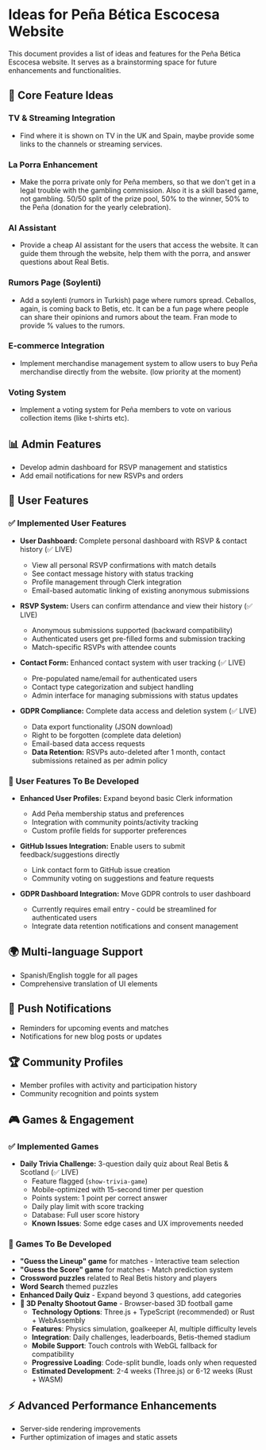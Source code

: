 # Ideas for Peña Bética Escocesa Website

This document provides a list of ideas and features for the Peña Bética Escocesa website. It serves as a brainstorming space for future enhancements and functionalities.

## 🎯 **Core Feature Ideas**

### TV & Streaming Integration
* Find where it is shown on TV in the UK and Spain, maybe provide some links to the channels or streaming services.

### La Porra Enhancement
* Make the porra private only for Peña members, so that we don't get in a legal trouble with the gambling commission. Also it is a skill based game, not gambling. 50/50 split of the prize pool, 50% to the winner, 50% to the Peña (donation for the yearly celebration).

### AI Assistant
* Provide a cheap AI assistant for the users that access the website. It can guide them through the website, help them with the porra, and answer questions about Real Betis.

### Rumors Page (Soylenti)
* Add a soylenti (rumors in Turkish) page where rumors spread. Ceballos, again, is coming back to Betis, etc. It can be a fun page where people can share their opinions and rumors about the team. Fran mode to provide % values to the rumors.

### E-commerce Integration
* Implement merchandise management system to allow users to buy Peña merchandise directly from the website. (low priority at the moment)

### Voting System
* Implement a voting system for Peña members to vote on various collection items (like t-shirts etc).

## 📊 **Admin Features**

* Develop admin dashboard for RSVP management and statistics
* Add email notifications for new RSVPs and orders

## 👥 **User Features**

### ✅ **Implemented User Features**

* **User Dashboard:** Complete personal dashboard with RSVP & contact history (✅ LIVE)
  * View all personal RSVP confirmations with match details
  * See contact message history with status tracking
  * Profile management through Clerk integration
  * Email-based automatic linking of existing anonymous submissions

* **RSVP System:** Users can confirm attendance and view their history (✅ LIVE)
  * Anonymous submissions supported (backward compatibility)
  * Authenticated users get pre-filled forms and submission tracking
  * Match-specific RSVPs with attendee counts

* **Contact Form:** Enhanced contact system with user tracking (✅ LIVE)
  * Pre-populated name/email for authenticated users
  * Contact type categorization and subject handling
  * Admin interface for managing submissions with status updates

* **GDPR Compliance:** Complete data access and deletion system (✅ LIVE)
  * Data export functionality (JSON download)
  * Right to be forgotten (complete data deletion)
  * Email-based data access requests
  * **Data Retention:** RSVPs auto-deleted after 1 month, contact submissions retained as per admin policy

### 🚧 **User Features To Be Developed**

* **Enhanced User Profiles:** Expand beyond basic Clerk information
  * Add Peña membership status and preferences
  * Integration with community points/activity tracking
  * Custom profile fields for supporter preferences

* **GitHub Issues Integration:** Enable users to submit feedback/suggestions directly
  * Link contact form to GitHub issue creation
  * Community voting on suggestions and feature requests

* **GDPR Dashboard Integration:** Move GDPR controls to user dashboard
  * Currently requires email entry - could be streamlined for authenticated users
  * Integrate data retention notifications and consent management

## 🌍 **Multi-language Support**

* Spanish/English toggle for all pages
* Comprehensive translation of UI elements

## 🔔 **Push Notifications**

* Reminders for upcoming events and matches
* Notifications for new blog posts or updates

## 🏆 **Community Profiles**

* Member profiles with activity and participation history
* Community recognition and points system

## 🎮 **Games & Engagement**

### ✅ **Implemented Games**

* **Daily Trivia Challenge:** 3-question daily quiz about Real Betis & Scotland (✅ LIVE)
  * Feature flagged (`show-trivia-game`)
  * Mobile-optimized with 15-second timer per question  
  * Points system: 1 point per correct answer
  * Daily play limit with score tracking
  * Database: Full user score history
  * **Known Issues**: Some edge cases and UX improvements needed

### 🚧 **Games To Be Developed**

* **"Guess the Lineup" game** for matches - Interactive team selection
* **"Guess the Score" game** for matches - Match prediction system  
* **Crossword puzzles** related to Real Betis history and players
* **Word Search** themed puzzles
* **Enhanced Daily Quiz** - Expand beyond 3 questions, add categories
* **🥅 3D Penalty Shootout Game** - Browser-based 3D football game
  * **Technology Options**: Three.js + TypeScript (recommended) or Rust + WebAssembly
  * **Features**: Physics simulation, goalkeeper AI, multiple difficulty levels
  * **Integration**: Daily challenges, leaderboards, Betis-themed stadium
  * **Mobile Support**: Touch controls with WebGL fallback for compatibility
  * **Progressive Loading**: Code-split bundle, loads only when requested
  * **Estimated Development**: 2-4 weeks (Three.js) or 6-12 weeks (Rust + WASM)

## ⚡ **Advanced Performance Enhancements**

* Server-side rendering improvements
* Further optimization of images and static assets